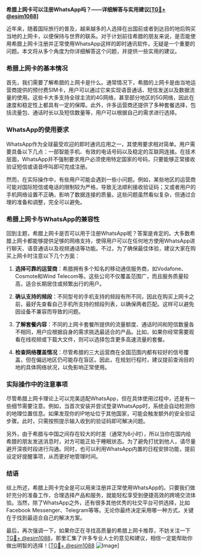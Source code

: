 **希腊上网卡可以注册WhatsApp吗？——详细解答与实用建议[[TG💪+ @esim1088](https://t.me/s/esim1088)]**

近年来，随着国际旅行的普及，越来越多的人选择在出国前或者到达目的地后购买当地的上网卡，以便保持与世界的联系。对于计划前往希腊的朋友来说，是否能使用希腊上网卡注册并正常使用WhatsApp这样的即时通讯软件，无疑是一个重要的问题。本文将从多个角度为你详细解答这个问题，并提供一些实用的建议。

### 希腊上网卡的基本情况

首先，我们需要了解希腊的上网卡是什么。通常情况下，希腊的上网卡是由当地运营商提供的预付费SIM卡，用户可以通过它来实现语音通话、短信发送以及数据流量的使用。这些卡大多支持全球主流的4G网络，甚至部分地区的5G网络，因此在速度和稳定性上都具有一定的保障。此外，许多运营商还提供了多种套餐选择，包括流量包、通话时长以及短信数量等，用户可以根据自己的需求进行选择。

### WhatsApp的使用要求

WhatsApp作为全球最受欢迎的即时通讯应用之一，其使用要求相对简单。用户需要具备以下几点：一部智能手机、有效的电话号码以及稳定的互联网连接。在技术层面，WhatsApp并不强制要求用户必须使用特定国家的号码，只要能够正常接收验证短信或语音呼叫即可完成注册。

然而，在实际操作中，有些用户可能会遇到一些小问题。例如，某些地区的运营商可能对国际短信或电话的限制较为严格，导致无法顺利接收验证码；又或者用户的手机网络设置不正确，影响了数据连接的质量。这些问题虽然看似复杂，但通过合理的准备和调整，完全可以避免。

### 希腊上网卡与WhatsApp的兼容性

回到主题，希腊上网卡是否可以用于注册WhatsApp呢？答案是肯定的。大多数希腊上网卡都能够提供足够的网络支持，使得用户可以在任何地方使用WhatsApp进行聊天、语音通话以及视频通话等功能。不过，为了确保最佳体验，建议大家在购买上网卡时注意以下几个方面：

1. **选择可靠的运营商**：希腊拥有多个知名的移动通信服务商，如Vodafone、Cosmote和Wind Telecom等。这些公司不仅覆盖范围广，而且服务质量较高，适合长期居住或频繁出行的用户。
   
2. **确认支持的频段**：不同型号的手机支持的频段有所不同，因此在购买上网卡之前，最好先查看自己手机所支持的频段列表，以确保两者匹配。这样可以避免因设备不兼容而导致的问题。

3. **了解套餐内容**：不同的上网卡套餐所提供的流量额度、通话时间和短信数量各不相同，用户应根据自身的需求挑选最适合的产品。比如，如果你经常需要观看在线视频或下载大文件，则可以选择包含更多高速流量的套餐。

4. **检查网络覆盖情况**：尽管希腊的三大运营商在全国范围内都有较好的信号覆盖，但在偏远地区仍可能存在盲区。因此，在规划行程时，建议提前查询目的地的具体网络状况，以免影响正常使用。

### 实际操作中的注意事项

尽管希腊上网卡理论上可以完美适配WhatsApp，但在具体使用过程中，还是有一些细节需要注意。例如，当首次安装并尝试登录WhatsApp时，系统会自动检测你的地理位置信息。如果发现你的IP地址位于其他国家，可能会触发额外的安全验证步骤。此时，只需按照提示输入收到的验证码即可解决问题。

另外，由于希腊与中国之间存在较大的时差（通常为6小时），所以当你在国内给希腊的朋友发送消息时，对方可能正处于睡眠状态。为了避免打扰到他人，请尽量避开深夜时段进行沟通。同时，也可以利用WhatsApp内置的日程安排功能，提前设定好提醒事项，从而更好地管理时间。

### 结语

综上所述，希腊上网卡完全是可以用来注册并正常使用WhatsApp的。只要我们做好充分的准备工作，合理选择产品和服务，就能轻松享受到便捷高效的跨境交流体验。当然，除了WhatsApp之外，还有很多其他优秀的社交平台可供选择，比如Facebook Messenger、Telegram等等。无论你最终决定采用哪一种方式，关键在于找到最适合自己的解决方案。

最后，再次强调一下，如果你正在寻找高质量的希腊上网卡推荐，不妨关注一下[TG💪+ @esim1088](https://t.me/s/esim1088)，那里汇集了许多专业人士的意见和建议，相信一定能帮助你做出明智的选择！[[TG💪+ @esim1088](https://t.me/s/esim1088) ![Image](https://i.postimg.cc/4NQfJmqS/Snipaste-2025-05-13-00-14-12.png)]